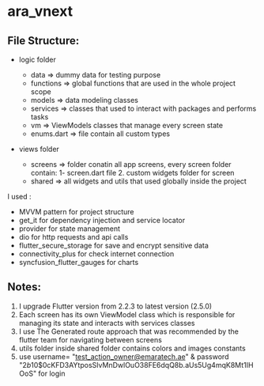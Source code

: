 # ara_vnext

## File Structure:
- logic folder
    - data => dummy data for testing purpose
    - functions => global functions that are used in the whole project scope
    - models => data modeling classes
    - services => classes that used to interact with packages and performs tasks
    - vm => ViewModels classes that manage every screen state
    - enums.dart => file contain all custom types

- views folder
    - screens => folder conatin all app screens, every screen folder contain:
        1- screen.dart file
        2. custom widgets folder for screen
    - shared => all widgets and utils that used globally inside the project

I used :
- MVVM pattern for project structure
- get_it for dependency injection and service locator
- provider for state management
- dio for http requests and api calls
- flutter_secure_storage for save and encrypt sensitive data
- connectivity_plus for check internet connection
- syncfusion_flutter_gauges for charts

## Notes:
1. I upgrade Flutter version from 2.2.3 to latest version (2.5.0)
2. Each screen has its own ViewModel class which is responsible for managing its state and interacts with services classes
3. I use The Generated route approach that was recommended by the flutter team for navigating between screens
4. utils folder inside shared folder contains colors and images constants
5. use username= "test_action_owner@emaratech.ae" &
     password "$2b$10$0cKFD3AYtposSIvMnDwlOuO38FE6dqQ8b.aUs5Ug4mqK8Mt1IHOoS"
     for login

    
